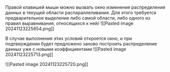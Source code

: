 Правой клавишей мыши можно вызвать окно изменения распределения данных в текущей области распараллеливания. Для этого требуется предварительное выделение либо самой области, либо одного из правил выравнивания, относящихся к ней/
![[Pasted image 20241123225654.png]]

В случае выполнения этих условий откроется окно, и при подтверждении будет предложено заново построить распределение данных уже с новыми коэффициентами
![[Pasted image 20241123225713.png]]

![[Pasted image 20241123225720.png]]